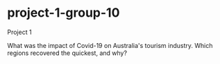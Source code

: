 # project-1-group-10
Project 1

What was the impact of Covid-19 on Australia's tourism industry. 
    Which regions recovered the quickest, and why?
    

